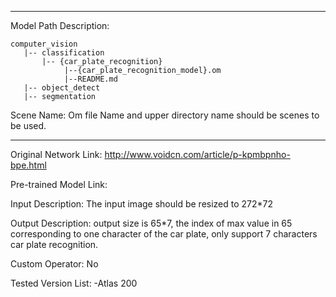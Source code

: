 *******************************************************************************
Model Path Description:
```
computer_vision
   |-- classification
       |-- {car_plate_recognition}
            |--{car_plate_recognition_model}.om
            |--README.md
   |-- object_detect
   |-- segmentation
```
Scene Name: Om file Name and upper directory name should be scenes to be used.
*******************************************************************************

Original Network Link:
http://www.voidcn.com/article/p-kpmbpnho-bpe.html

Pre-trained Model Link:


Input Description:
The input image should be resized to 272*72

Output Description:
output size is 65*7, the index of max value in 65 corresponding to one character of the car plate, only support 7 characters car plate recognition.

Custom Operator:
No

Tested Version List:
-Atlas 200
